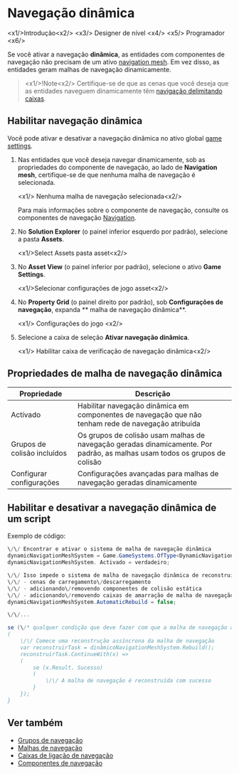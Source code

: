# Navegação dinâmica

<x1\/>Introdução<x2\/>
<x3\/> Designer de nível <x4\/>
<x5\/> Programador <x6\/>

Se você ativar a navegação **dinâmica**, as entidades com componentes de navegação não precisam de um ativo [navigation mesh](navigation-meshes.md). Em vez disso, as entidades geram malhas de navegação dinamicamente.

> <x1\/>!Note<x2\/>
> Certifique-se de que as cenas que você deseja que as entidades naveguem dinamicamente têm [navigação delimitando caixas](navigation-bounding-boxes.md).

## Habilitar navegação dinâmica

Você pode ativar e desativar a navegação dinâmica no ativo global [game settings](../game-studio/game-settings.md).

1. Nas entidades que você deseja navegar dinamicamente, sob as propriedades do componente de navegação, ao lado de **Navigation mesh**, certifique-se de que nenhuma malha de navegação é selecionada.

   <x1\/> Nenhuma malha de navegação selecionada<x2\/>

   Para mais informações sobre o componente de navegação, consulte os componentes de navegação [Navigation](navigation-components.md).

2. No **Solution Explorer** (o painel inferior esquerdo por padrão), selecione a pasta **Assets**.

   <x1\/>Select Assets pasta asset<x2\/>

3. No **Asset View** (o painel inferior por padrão), selecione o ativo **Game Settings**.

   <x1\/>Selecionar configurações de jogo asset<x2\/>

4. No **Property Grid** (o painel direito por padrão), sob **Configurações de navegação**, expanda ** malha de navegação dinâmica**.

   <x1\/> Configurações do jogo <x2\/>

5. Selecione a caixa de seleção **Ativar navegação dinâmica**.

   <x1\/> Habilitar caixa de verificação de navegação dinâmica<x2\/>

## Propriedades de malha de navegação dinâmica

| Propriedade | Descrição |
|---------------------------|--------------
| Activado | Habilitar navegação dinâmica em componentes de navegação que não tenham rede de navegação atribuída |
| Grupos de colisão incluídos | Os grupos de colisão usam malhas de navegação geradas dinamicamente. Por padrão, as malhas usam todos os grupos de colisão |
| Configurar configurações | Configurações avançadas para malhas de navegação geradas dinamicamente |

## Habilitar e desativar a navegação dinâmica de um script

Exemplo de código:

```cs
\/\/ Encontrar e ativar o sistema de malha de navegação dinâmica
dynamicNavigationMeshSystem = Game.GameSystems.OfType<DynamicNavigationMeshSystem>().FirstOrDefault();
dynamicNavigationMeshSystem. Activado = verdadeiro;

\/\/ Isso impede o sistema de malha de navegação dinâmica de reconstruir automaticamente nos casos de folowing:
\/\/ - cenas de carregamento\/descarregamento
\/\/ - adicionando\/removendo componentes de colisão estática
\/\/ - adicionando\/removendo caixas de amarração de malha de navegação
dynamicNavigationMeshSystem.AutomaticRebuild = false;

\/\/...

se (\/* qualquer condição que deve fazer com que a malha de navegação atualize (por exemplo, porta aberta\/fecha) *\/)
(
	\/\/ Comece uma reconstrução assíncrona da malha de navegação
	var reconstruirTask = dinâmicoNavigationMeshSystem.Rebuild();
	reconstruirTask.ContinueWith(x) =>
	(
		se (x.Result. Sucesso)
		(
			\/\/ A malha de navegação é reconstruída com sucesso
		}
	});
}
```

## Ver também

* [Grupos de navegação](navigation-groups.md)
* [Malhas de navegação](navigation-meshes.md)
* [Caixas de ligação de navegação](navigation-bounding-boxes.md)
* [Componentes de navegação](navigation-components.md)
